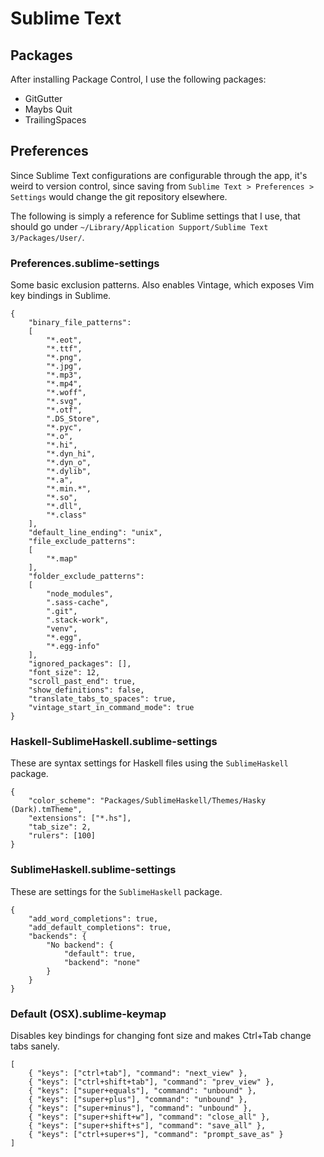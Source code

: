 # Sublime Text

## Packages

After installing Package Control, I use the following packages:

- GitGutter
- Maybs Quit
- TrailingSpaces

## Preferences

Since Sublime Text configurations are configurable through the app, it's weird to version control, since saving from `Sublime Text > Preferences > Settings` would change the git repository elsewhere.

The following is simply a reference for Sublime settings that I use, that should go under `~/Library/Application Support/Sublime Text 3/Packages/User/`.

### Preferences.sublime-settings

Some basic exclusion patterns. Also enables Vintage, which exposes Vim key bindings in Sublime.

```
{
    "binary_file_patterns":
    [
        "*.eot",
        "*.ttf",
        "*.png",
        "*.jpg",
        "*.mp3",
        "*.mp4",
        "*.woff",
        "*.svg",
        "*.otf",
        ".DS_Store",
        "*.pyc",
        "*.o",
        "*.hi",
        "*.dyn_hi",
        "*.dyn_o",
        "*.dylib",
        "*.a",
        "*.min.*",
        "*.so",
        "*.dll",
        "*.class"
    ],
    "default_line_ending": "unix",
    "file_exclude_patterns":
    [
        "*.map"
    ],
    "folder_exclude_patterns":
    [
        "node_modules",
        ".sass-cache",
        ".git",
        ".stack-work",
        "venv",
        "*.egg",
        "*.egg-info"
    ],
    "ignored_packages": [],
    "font_size": 12,
    "scroll_past_end": true,
    "show_definitions": false,
    "translate_tabs_to_spaces": true,
    "vintage_start_in_command_mode": true
}
```

### Haskell-SublimeHaskell.sublime-settings

These are syntax settings for Haskell files using the `SublimeHaskell` package.

```
{
    "color_scheme": "Packages/SublimeHaskell/Themes/Hasky (Dark).tmTheme",
    "extensions": ["*.hs"],
    "tab_size": 2,
    "rulers": [100]
}
```

### SublimeHaskell.sublime-settings

These are settings for the `SublimeHaskell` package.

```
{
    "add_word_completions": true,
    "add_default_completions": true,
    "backends": {
        "No backend": {
            "default": true,
            "backend": "none"
        }
    }
}
```

### Default (OSX).sublime-keymap

Disables key bindings for changing font size and makes Ctrl+Tab change tabs sanely.

```
[
    { "keys": ["ctrl+tab"], "command": "next_view" },
    { "keys": ["ctrl+shift+tab"], "command": "prev_view" },
    { "keys": ["super+equals"], "command": "unbound" },
    { "keys": ["super+plus"], "command": "unbound" },
    { "keys": ["super+minus"], "command": "unbound" },
    { "keys": ["super+shift+w"], "command": "close_all" },
    { "keys": ["super+shift+s"], "command": "save_all" },
    { "keys": ["ctrl+super+s"], "command": "prompt_save_as" }
]
```


